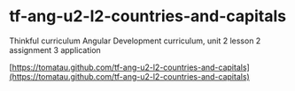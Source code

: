 tf-ang-u2-l2-countries-and-capitals
===================================

Thinkful curriculum Angular Development curriculum, unit 2 lesson 2 assignment 3 application

[https://tomatau.github.com/tf-ang-u2-l2-countries-and-capitals](https://tomatau.github.com/tf-ang-u2-l2-countries-and-capitals)